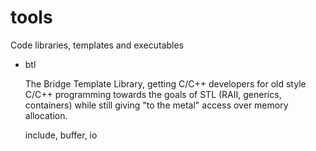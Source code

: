 tools
=====

Code libraries, templates and executables

* btl

	The Bridge Template Library, getting C/C++ developers for old style C/C++ programming
	towards the goals of STL (RAII, generics, containers) while still giving "to the metal"
	access over memory allocation.

	include, buffer, io


